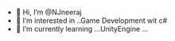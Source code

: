 - 👋 Hi, I’m @NJneeraj
- 👀 I’m interested in ..Game Development wit c#
- 🌱 I’m currently learning ...UnityEngine
...

<!---
NJneeraj/NJneeraj is a ✨ special ✨ repository because its `README.md` (this file) appears on your GitHub profile.
You can click the Preview link to take a look at your changes.
--->
